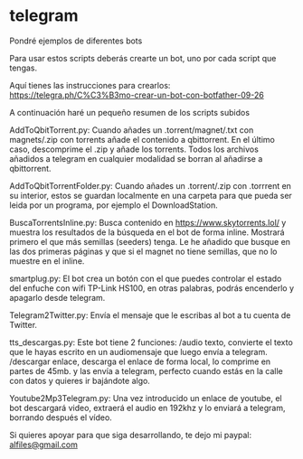 # telegram
Pondré ejemplos de diferentes bots

Para usar estos scripts deberás crearte un bot, uno por cada script que tengas.

Aquí tienes las instrucciones para crearlos:
https://telegra.ph/C%C3%B3mo-crear-un-bot-con-botfather-09-26

A continuación haré un pequeño resumen de los scripts subidos


AddToQbitTorrent.py:
Cuando añades un .torrent/magnet/.txt con magnets/.zip con torrents añade el contenido a qbittorrent. 
En el último caso, descomprime el .zip y añade los torrents.
Todos los archivos añadidos a telegram en cualquier modalidad se borran al añadirse a qbittorrent.

AddToQbitTorrentFolder.py:
Cuando añades un .torrent/.zip con .torrrent en su interior, estos se guardan localmente en una carpeta para que pueda ser leida por un programa, por ejemplo el DownloadStation.

BuscaTorrentsInline.py:
Busca contenido en https://www.skytorrents.lol/ y muestra los resultados de la búsqueda en el bot de forma inline. Mostrará primero el que más semillas (seeders) tenga. Le he añadido que busque en las dos primeras páginas y que si el magnet no tiene semillas, que no lo muestre en el inline.

smartplug.py:
El bot crea un botón con el que puedes controlar el estado del enfuche con wifi TP-Link HS100, en otras palabras, podrás encenderlo y apagarlo desde telegram.

Telegram2Twitter.py:
Envía el mensaje que le escribas al bot a tu cuenta de Twitter.

tts_descargas.py:
Este bot tiene 2 funciones:
/audio texto, convierte el texto que le hayas escrito en un audiomensaje que luego envía a telegram.
/descargar enlace, descarga el enlace de forma local, lo comprime en partes de 45mb. y las envía a telegram, perfecto cuando estás en la calle con datos y quieres ir bajándote algo.

Youtube2Mp3Telegram.py:
Una vez introducido un enlace de youtube, el bot descargará video, extraerá el audio en 192khz y lo enviará a telegram, borrando después el vídeo.


Si quieres apoyar para que siga desarrollando, te dejo mi paypal: 
alfiles@gmail.com
